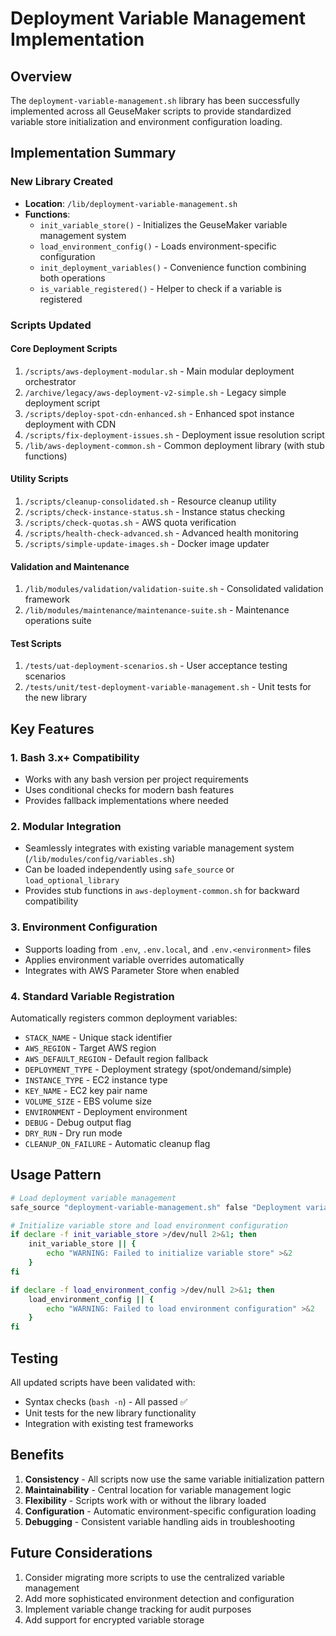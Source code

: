 # Deployment Variable Management Implementation

## Overview

The `deployment-variable-management.sh` library has been successfully implemented across all GeuseMaker scripts to provide standardized variable store initialization and environment configuration loading.

## Implementation Summary

### New Library Created
- **Location**: `/lib/deployment-variable-management.sh`
- **Functions**:
  - `init_variable_store()` - Initializes the GeuseMaker variable management system
  - `load_environment_config()` - Loads environment-specific configuration
  - `init_deployment_variables()` - Convenience function combining both operations
  - `is_variable_registered()` - Helper to check if a variable is registered

### Scripts Updated

#### Core Deployment Scripts
1. `/scripts/aws-deployment-modular.sh` - Main modular deployment orchestrator
2. `/archive/legacy/aws-deployment-v2-simple.sh` - Legacy simple deployment script
3. `/scripts/deploy-spot-cdn-enhanced.sh` - Enhanced spot instance deployment with CDN
4. `/scripts/fix-deployment-issues.sh` - Deployment issue resolution script
5. `/lib/aws-deployment-common.sh` - Common deployment library (with stub functions)

#### Utility Scripts
1. `/scripts/cleanup-consolidated.sh` - Resource cleanup utility
2. `/scripts/check-instance-status.sh` - Instance status checking
3. `/scripts/check-quotas.sh` - AWS quota verification
4. `/scripts/health-check-advanced.sh` - Advanced health monitoring
5. `/scripts/simple-update-images.sh` - Docker image updater

#### Validation and Maintenance
1. `/lib/modules/validation/validation-suite.sh` - Consolidated validation framework
2. `/lib/modules/maintenance/maintenance-suite.sh` - Maintenance operations suite

#### Test Scripts
1. `/tests/uat-deployment-scenarios.sh` - User acceptance testing scenarios
2. `/tests/unit/test-deployment-variable-management.sh` - Unit tests for the new library

## Key Features

### 1. Bash 3.x+ Compatibility
- Works with any bash version per project requirements
- Uses conditional checks for modern bash features
- Provides fallback implementations where needed

### 2. Modular Integration
- Seamlessly integrates with existing variable management system (`/lib/modules/config/variables.sh`)
- Can be loaded independently using `safe_source` or `load_optional_library`
- Provides stub functions in `aws-deployment-common.sh` for backward compatibility

### 3. Environment Configuration
- Supports loading from `.env`, `.env.local`, and `.env.<environment>` files
- Applies environment variable overrides automatically
- Integrates with AWS Parameter Store when enabled

### 4. Standard Variable Registration
Automatically registers common deployment variables:
- `STACK_NAME` - Unique stack identifier
- `AWS_REGION` - Target AWS region
- `AWS_DEFAULT_REGION` - Default region fallback
- `DEPLOYMENT_TYPE` - Deployment strategy (spot/ondemand/simple)
- `INSTANCE_TYPE` - EC2 instance type
- `KEY_NAME` - EC2 key pair name
- `VOLUME_SIZE` - EBS volume size
- `ENVIRONMENT` - Deployment environment
- `DEBUG` - Debug output flag
- `DRY_RUN` - Dry run mode
- `CLEANUP_ON_FAILURE` - Automatic cleanup flag

## Usage Pattern

```bash
# Load deployment variable management
safe_source "deployment-variable-management.sh" false "Deployment variable management"

# Initialize variable store and load environment configuration
if declare -f init_variable_store >/dev/null 2>&1; then
    init_variable_store || {
        echo "WARNING: Failed to initialize variable store" >&2
    }
fi

if declare -f load_environment_config >/dev/null 2>&1; then
    load_environment_config || {
        echo "WARNING: Failed to load environment configuration" >&2
    }
fi
```

## Testing

All updated scripts have been validated with:
- Syntax checks (`bash -n`) - All passed ✅
- Unit tests for the new library functionality
- Integration with existing test frameworks

## Benefits

1. **Consistency** - All scripts now use the same variable initialization pattern
2. **Maintainability** - Central location for variable management logic
3. **Flexibility** - Scripts work with or without the library loaded
4. **Configuration** - Automatic environment-specific configuration loading
5. **Debugging** - Consistent variable handling aids in troubleshooting

## Future Considerations

1. Consider migrating more scripts to use the centralized variable management
2. Add more sophisticated environment detection and configuration
3. Implement variable change tracking for audit purposes
4. Add support for encrypted variable storage